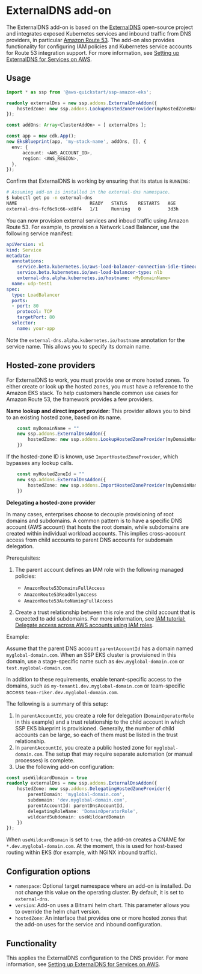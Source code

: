 # ExternalDNS add-on

The ExternalDNS add-on is based on the [ExternalDNS](https://github.com/kubernetes-sigs/external-dns) open-source project and integrates exposed Kubernetes services and inbound traffic from DNS providers, in particular [Amazon Route 53](https://aws.amazon.com/route53/). The add-on also provides functionality for configuring IAM policies and Kubernetes service accounts for Route 53 integration support. For more information, see [Setting up ExternalDNS for Services on AWS](https://github.com/kubernetes-sigs/external-dns/blob/master/docs/tutorials/aws.md).

## Usage

```typescript
import * as ssp from '@aws-quickstart/ssp-amazon-eks';

readonly externalDns = new ssp.addons.ExternalDnsAddon({
    hostedZone: new ssp.addons.LookupHostedZoneProvider(myHostedZoneName)
});

const addOns: Array<ClusterAddOn> = [ externalDns ];

const app = new cdk.App();
new EksBlueprint(app, 'my-stack-name', addOns, [], {
  env: {
      account: <AWS_ACCOUNT_ID>,
      region: <AWS_REGION>,
  },
});
```
Confirm that ExternalDNS is working by ensuring that its status is `RUNNING`:

```bash
# Assuming add-on is installed in the external-dns namespace.
$ kubectl get po -n external-dns
NAME                           READY   STATUS    RESTARTS   AGE
external-dns-fcf6c9c66-xd8f4   1/1     Running   0          3d3h
```

You can now provision external services and inboud traffic using Amazon Route 53. For example, to provision a Network Load Balancer, use the following service manifest:

```yaml
apiVersion: v1
kind: Service
metadata:
  annotations:
    service.beta.kubernetes.io/aws-load-balancer-connection-idle-timeout: '60'
    service.beta.kubernetes.io/aws-load-balancer-type: nlb
    external-dns.alpha.kubernetes.io/hostname: <MyDomainName>
  name: udp-test1
spec:
  type: LoadBalancer
  ports:
  - port: 80
    protocol: TCP
    targetPort: 80
  selector:
    name: your-app
```

Note the `external-dns.alpha.kubernetes.io/hostname` annotation for the service name. This allows you to specify its domain name. 

## Hosted-zone providers

For ExternalDNS to work, you must provide one or more hosted zones. To either create or look up the hosted zones, you must have a reference to the Amazon EKS stack. To help customers handle common use cases for Amazon Route 53, the framework provides a few providers. 

**Name lookup and direct import provider:**
This provider allows you to bind to an existing hosted zone, based on its name.

```typescript
    const myDomainName = ""
    new ssp.addons.ExternalDnsAddon({
        hostedZone: new ssp.addons.LookupHostedZoneProvider(myDomainName);
    })
```

If the hosted-zone ID is known, use `ImportHostedZoneProvider`, which bypasses any lookup calls.

```typescript
    const myHostedZoneId = ""
    new ssp.addons.ExternalDnsAddon({
        hostedZone: new ssp.addons.ImportHostedZoneProvider(myDomainName);
    })
```

**Delegating a hosted-zone provider**

In many cases, enterprises choose to decouple provisioning of root domains and subdomains. A common pattern is to have a specific DNS account (AWS account) that hosts the root domain, while subdomains are created within individual workload accounts. This implies cross-account access from child accounts to parent DNS accounts for subdomain delegation. 

Prerequisites:

1. The parent account defines an IAM role with the following managed policies:
    - `AmazonRoute53DomainsFullAccess`
    - `AmazonRoute53ReadOnlyAccess`
    - `AmazonRoute53AutoNamingFullAccess`

2. Create a trust relationship between this role and the child account that is expected to add subdomains. For more information, see [IAM tutorial: Delegate access across AWS accounts using IAM roles](https://docs.aws.amazon.com/IAM/latest/UserGuide/tutorial_cross-account-with-roles.html).

Example:

Assume that the parent DNS account `parentAccountId` has a domain named `myglobal-domain.com`. When an SSP EKS cluster is provisioned in this domain, use a stage-specific name such as `dev.myglobal-domain.com` or `test.myglobal-domain.com`.

In addition to these requirements, enable tenant-specific access to the domains, such as `my-tenant1.dev.myglobal-domain.com` or team-specific access `team-riker.dev.myglobal-domain.com`. 

The following is a summary of this setup:

1. In `parentAccountId`, you create a role for delegation (`DomainOperatorRole` in this example) and a trust relationship to the child account in which SSP EKS blueprint is provisioned. Generally, the number of child accounts can be large, so each of them must be listed in the trust relationship.
2. In `parentAccountId`, you create a public hosted zone for `myglobal-domain.com`. The setup that may require separate automation (or manual processes) is complete. 
3. Use the following add-on configuration:

```typescript
const useWildcardDomain = true
readonly externalDns = new ssp.addons.ExternalDnsAddon({
    hostedZone: new ssp.addons.DelegatingHostedZoneProvider({
        parentDomain: 'myglobal-domain.com',
        subdomain: 'dev.myglobal-domain.com', 
        parentAccountId: parentDnsAccountId,
        delegatingRoleName: 'DomainOperatorRole', 
        wildcardSubdomain: useWildcardDomain
    })
});
```

When `useWildcardDomain` is set to `true`, the add-on creates a CNAME for `*.dev.myglobal-domain.com`. At the moment, this is used for host-based routing within EKS (for example, with NGINX inbound traffic).

## Configuration options

   - `namespace`: Optional target namespace where an add-on is installed. Do not change this value on the operating cluster. By default, it is set to `external-dns`.
   - `version`: Add-on uses a Bitnami helm chart. This parameter allows you to override the helm chart version.
   - `hostedZone`: An interface that provides one or more hosted zones that the add-on uses for the service and inbound configuration.

## Functionality

This applies the ExternalDNS configuration to the DNS provider. For more information, see [Setting up ExternalDNS for Services on AWS](https://github.com/kubernetes-sigs/external-dns/blob/master/docs/tutorials/aws.md).